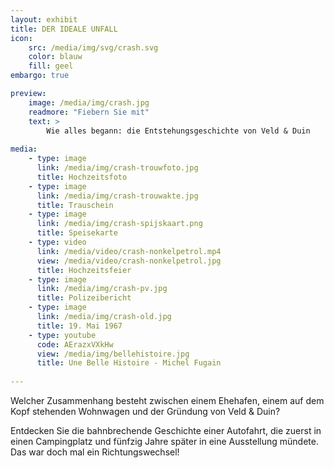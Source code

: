 ```yaml
---
layout: exhibit
title: DER IDEALE UNFALL
icon: 
    src: /media/img/svg/crash.svg
    color: blauw
    fill: geel
embargo: true

preview: 
    image: /media/img/crash.jpg
    readmore: "Fiebern Sie mit"
    text: >
        Wie alles begann: die Entstehungsgeschichte von Veld & Duin
        
media:
    - type: image
      link: /media/img/crash-trouwfoto.jpg
      title: Hochzeitsfoto
    - type: image
      link: /media/img/crash-trouwakte.jpg
      title: Trauschein
    - type: image
      link: /media/img/crash-spijskaart.png
      title: Speisekarte
    - type: video
      link: /media/video/crash-nonkelpetrol.mp4
      view: /media/video/crash-nonkelpetrol.jpg
      title: Hochzeitsfeier
    - type: image
      link: /media/img/crash-pv.jpg
      title: Polizeibericht
    - type: image
      link: /media/img/crash-old.jpg
      title: 19. Mai 1967
    - type: youtube
      code: AErazxVXkHw
      view: /media/img/bellehistoire.jpg
      title: Une Belle Histoire - Michel Fugain
      
---
```


Welcher Zusammenhang besteht zwischen einem Ehehafen, einem auf dem Kopf stehenden Wohnwagen und der Gründung von Veld & Duin?

Entdecken Sie die bahnbrechende Geschichte einer Autofahrt, die zuerst in einen Campingplatz und fünfzig Jahre später in eine Ausstellung mündete. Das war doch mal ein Richtungswechsel!

